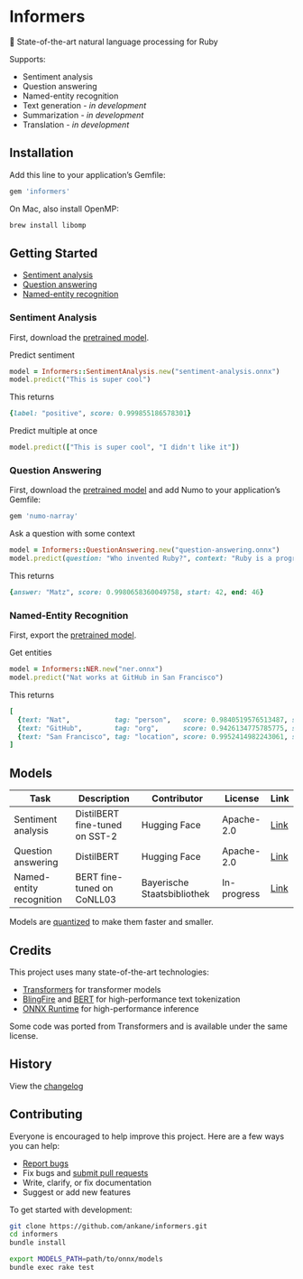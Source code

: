 # Informers

:slightly_smiling_face: State-of-the-art natural language processing for Ruby

Supports:

- Sentiment analysis
- Question answering
- Named-entity recognition
- Text generation - *in development*
- Summarization - *in development*
- Translation - *in development*

## Installation

Add this line to your application’s Gemfile:

```ruby
gem 'informers'
```

On Mac, also install OpenMP:

```sh
brew install libomp
```

## Getting Started

- [Sentiment analysis](#sentiment-analysis)
- [Question answering](#question-answering)
- [Named-entity recognition](#named-entity-recognition)

### Sentiment Analysis

First, download the [pretrained model](sentiment.onnx).

Predict sentiment

```ruby
model = Informers::SentimentAnalysis.new("sentiment-analysis.onnx")
model.predict("This is super cool")
```

This returns

```ruby
{label: "positive", score: 0.999855186578301}
```

Predict multiple at once

```ruby
model.predict(["This is super cool", "I didn't like it"])
```

### Question Answering

First, download the [pretrained model](question-answering.onnx) and add Numo to your application’s Gemfile:

```ruby
gem 'numo-narray'
```

Ask a question with some context

```ruby
model = Informers::QuestionAnswering.new("question-answering.onnx")
model.predict(question: "Who invented Ruby?", context: "Ruby is a programming language created by Matz")
```

This returns

```ruby
{answer: "Matz", score: 0.9980658360049758, start: 42, end: 46}
```

### Named-Entity Recognition

First, export the [pretrained model](tools/export.md).

Get entities

```ruby
model = Informers::NER.new("ner.onnx")
model.predict("Nat works at GitHub in San Francisco")
```

This returns

```ruby
[
  {text: "Nat",           tag: "person",   score: 0.9840519576513487, start: 0,  end: 3},
  {text: "GitHub",        tag: "org",      score: 0.9426134775785775, start: 13, end: 19},
  {text: "San Francisco", tag: "location", score: 0.9952414982243061, start: 23, end: 36}
]
```

## Models

Task | Description | Contributor | License | Link
--- | --- | --- | --- | ---
Sentiment analysis | DistilBERT fine-tuned on SST-2 | Hugging Face | Apache-2.0 | [Link](https://huggingface.co/distilbert-base-uncased-finetuned-sst-2-english)
Question answering | DistilBERT | Hugging Face | Apache-2.0 | [Link](https://huggingface.co/distilbert-base-cased-distilled-squad)
Named-entity recognition | BERT fine-tuned on CoNLL03 | Bayerische Staatsbibliothek | In-progress | [Link](https://huggingface.co/dbmdz/bert-large-cased-finetuned-conll03-english)

Models are [quantized](https://medium.com/microsoftazure/faster-and-smaller-quantized-nlp-with-hugging-face-and-onnx-runtime-ec5525473bb7) to make them faster and smaller.

## Credits

This project uses many state-of-the-art technologies:

- [Transformers](https://github.com/huggingface/transformers) for transformer models
- [BlingFire](https://github.com/microsoft/BlingFire) and [BERT](https://github.com/google-research/bert) for high-performance text tokenization
- [ONNX Runtime](https://github.com/Microsoft/onnxruntime) for high-performance inference

Some code was ported from Transformers and is available under the same license.

## History

View the [changelog](https://github.com/ankane/informers/blob/master/CHANGELOG.md)

## Contributing

Everyone is encouraged to help improve this project. Here are a few ways you can help:

- [Report bugs](https://github.com/ankane/informers/issues)
- Fix bugs and [submit pull requests](https://github.com/ankane/informers/pulls)
- Write, clarify, or fix documentation
- Suggest or add new features

To get started with development:

```sh
git clone https://github.com/ankane/informers.git
cd informers
bundle install

export MODELS_PATH=path/to/onnx/models
bundle exec rake test
```
